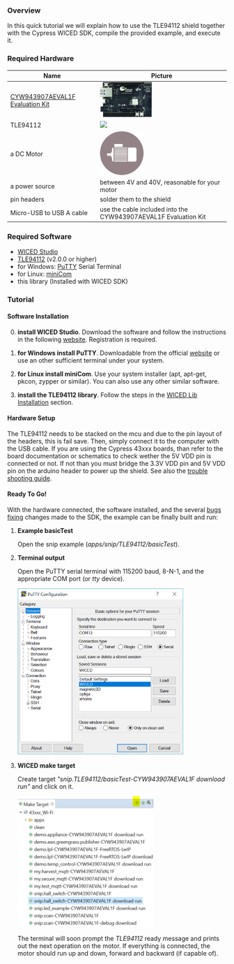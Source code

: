 ### Overview

In this quick tutorial we will explain how to use the TLE94112 shield together with the Cypress WICED SDK, compile the provided example, and execute it.

### Required Hardware

Name         | Picture |
---          |---      |
[CYW943907AEVAL1F Evaluation Kit](https://www.cypress.com/documentation/development-kitsboards/cyw943907aeval1f-evaluation-kit) |<img src="img/CYW943907AEVAL1F-eval-kit.jpg" height="80px"> |
TLE94112 |<img src="https://github.com/Infineon/Assets/raw/master/Pictures/TLE94112EL_Shield.png" style="max-width:100%;" width="100"> |
a DC Motor | <img src="img/lowres-INFIN_Icon_MotorDrivers_02.eps.png" width="100"> |
a power source | between 4V and 40V, reasonable for your motor
pin headers | solder them to the shield
Micro-USB to USB A cable | use the cable included into the CYW943907AEVAL1F Evaluation Kit

### Required Software

* [WICED Studio](https://community.cypress.com/community/software-forums/wiced-wifi/wiced-wifi-documentation)
* [TLE94112](https://github.com/Infineon/multi-half-bridge) (v2.0.0 or higher)
* for Windows: [PuTTY](https://www.chiark.greenend.org.uk/~sgtatham/putty/latest.html) Serial Terminal 
* for Linux: [miniCom](https://help.ubuntu.com/community/Minicom)
* this library (Installed with WICED SDK)

### Tutorial

#### Software Installation

0. **install WICED Studio**. Download the software and follow the instructions in the following [website](https://community.cypress.com/community/software-forums/wiced-wifi/wiced-wifi-documentation). Registration is required.

1. **for Windows install PuTTY**. Downloadable from the official [website](https://www.chiark.greenend.org.uk/~sgtatham/putty/latest.html) or use an other
sufficient terminal under your system.

2. **for Linux install miniCom**. Use your system installer (apt, apt-get, pkcon, zypper or similar). You can also use any other
similar software.

3. **install the TLE94112 library**. Follow the steps in the [WICED Lib Installation](CW-Lib-Installation) section. 


#### Hardware Setup

The TLE94112 needs to be stacked on the mcu and due to the pin layout of the headers, this is fail save.
Then, simply connect it to the computer with the USB cable. If you are using the Cypress 43xxx boards, than refer
to the board documentation or schematics to check wether the 5V VDD pin is connected or not. If not than 
you must bridge the 3.3V VDD pin and 5V VDD pin on the arduino header to power up the shield.
See also the [trouble shooting guide](CW-Troubleshooting-Guide).


#### Ready To Go!

With the hardware connected, the software installed, and the several [bugs fixing](CW-Troubleshooting-Guide) changes made to the SDK, the example can be finally built and run:

1. **Example basicTest**

   Open the snip example (*apps/snip/TLE94112/basicTest*).

2. **Terminal output**

   Open the PuTTY serial terminal with 115200 baud, 8-N-1, and the appropriate COM port (or *tty* device).

   <img src="img/putty-conf.png" height="380px">

3. **WICED make target**

   Create target *"snip.TLE94112/basicTest-CYW943907AEVAL1F download run"* and click on it. 

   <img src="img/make-target.png" height="300px">

   The terminal will soon prompt the *TLE94112* ready message and prints out the next operation on the motor.
   If everything is connected, the motor should run up and down, forward and backward (if capable of).


